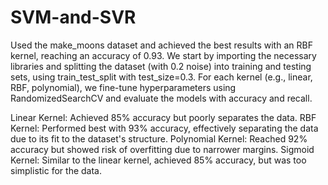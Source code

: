 # SVM-and-SVR
Used the make_moons dataset and achieved the best results with an RBF kernel, reaching an accuracy of 0.93.
We start by importing the necessary libraries and splitting the dataset (with 0.2 noise) into training and testing sets, using train_test_split with test_size=0.3. For each kernel (e.g., linear, RBF, polynomial), we fine-tune hyperparameters using RandomizedSearchCV and evaluate the models with accuracy and recall.

Linear Kernel: Achieved 85% accuracy but poorly separates the data.
RBF Kernel: Performed best with 93% accuracy, effectively separating the data due to its fit to the dataset's structure.
Polynomial Kernel: Reached 92% accuracy but showed risk of overfitting due to narrower margins.
Sigmoid Kernel: Similar to the linear kernel, achieved 85% accuracy, but was too simplistic for the data.
